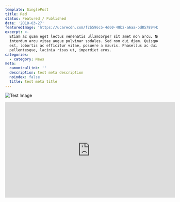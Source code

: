```yaml
---
template: SinglePost
title: Red
status: Featured / Published
date: '2018-03-27'
featuredImage: 'https://ucarecdn.com/f2b596cb-4d60-48b2-a6aa-bd85789442d2/'
excerpt: >-
  Etiam ac quam eget lectus venenatis ullamcorper sit amet non arcu. Nullam
  interdum arcu vitae augue pulvinar sodales. Sed non dui diam. Quisque lectus
  est, lobortis ac efficitur vitae, posuere a mauris. Phasellus ac dui
  pellentesque, lacinia risus ut, imperdiet eros.
categories:
  - category: News
meta:
  canonicalLink: ''
  description: test meta description
  noindex: false
  title: test meta title
---
```


![Test Image](https://ucarecdn.com/ac9898a0-413a-467b-95fa-0a9959c30710/)

<iframe width="560" height="315" src="https://www.youtube.com/embed/eBOtXD_UQSo" frameborder="0" allow="accelerometer; autoplay; encrypted-media; gyroscope; picture-in-picture" allowfullscreen></iframe>


